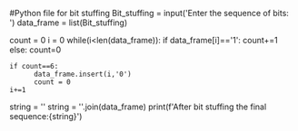 #Python file for bit stuffing
Bit_stuffing = input('Enter the sequence of bits: ')
data_frame = list(Bit_stuffing)

count = 0
i = 0
while(i<len(data_frame)):
    if data_frame[i]=='1':
          count+=1
    else: 
          count=0
    
    if count==6:
          data_frame.insert(i,'0')  
          count = 0
    i+=1
string = ''
string = ''.join(data_frame)
print(f'After bit stuffing the final sequence:{string}')

